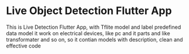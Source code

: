 # Live Object Detection Flutter App
 This is Live Detection Flutter App, with Tflite model and label predefined data model it work on electrical devices, like pc and it parts and like transformater and so on, so it contian models with description, clean and effective code
